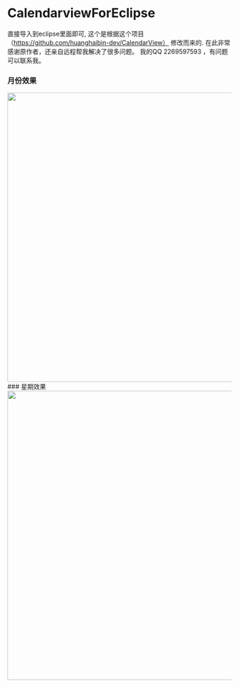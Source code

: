 # CalendarviewForEclipse
直接导入到eclipse里面即可, 这个是根据这个项目（https://github.com/huanghaibin-dev/CalendarView） 修改而来的. 
在此非常感谢原作者，还亲自远程帮我解决了很多问题。
我的QQ 2269597593 ，有问题可以联系我。
### 月份效果
<img src="https://github.com/yuer01/CalendarviewForEclipse/xiaoguo/1.png" height="650"/>
### 星期效果
<img src="https://github.com/yuer01/CalendarviewForEclipse/xiaoguo/2.png" height="650"/>
